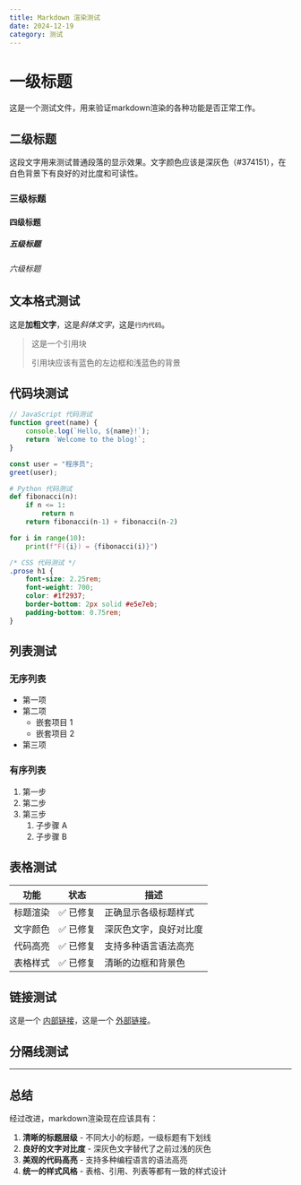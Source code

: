 ```yaml
---
title: Markdown 渲染测试
date: 2024-12-19
category: 测试
---
```


# 一级标题

这是一个测试文件，用来验证markdown渲染的各种功能是否正常工作。

## 二级标题

这段文字用来测试普通段落的显示效果。文字颜色应该是深灰色（#374151），在白色背景下有良好的对比度和可读性。

### 三级标题

#### 四级标题

##### 五级标题

###### 六级标题

## 文本格式测试

这是**加粗文字**，这是*斜体文字*，这是`行内代码`。

> 这是一个引用块
> 
> 引用块应该有蓝色的左边框和浅蓝色的背景

## 代码块测试

```javascript
// JavaScript 代码测试
function greet(name) {
    console.log(`Hello, ${name}!`);
    return `Welcome to the blog!`;
}

const user = "程序员";
greet(user);
```

```python
# Python 代码测试
def fibonacci(n):
    if n <= 1:
        return n
    return fibonacci(n-1) + fibonacci(n-2)

for i in range(10):
    print(f"F({i}) = {fibonacci(i)}")
```

```css
/* CSS 代码测试 */
.prose h1 {
    font-size: 2.25rem;
    font-weight: 700;
    color: #1f2937;
    border-bottom: 2px solid #e5e7eb;
    padding-bottom: 0.75rem;
}
```

## 列表测试

### 无序列表
- 第一项
- 第二项
  - 嵌套项目 1
  - 嵌套项目 2
- 第三项

### 有序列表
1. 第一步
2. 第二步
3. 第三步
   1. 子步骤 A
   2. 子步骤 B

## 表格测试

| 功能 | 状态 | 描述 |
|------|------|------|
| 标题渲染 | ✅ 已修复 | 正确显示各级标题样式 |
| 文字颜色 | ✅ 已修复 | 深灰色文字，良好对比度 |
| 代码高亮 | ✅ 已修复 | 支持多种语言语法高亮 |
| 表格样式 | ✅ 已修复 | 清晰的边框和背景色 |

## 链接测试

这是一个 [内部链接](/blog)，这是一个 [外部链接](https://github.com)。

## 分隔线测试

---

## 总结

经过改进，markdown渲染现在应该具有：

1. **清晰的标题层级** - 不同大小的标题，一级标题有下划线
2. **良好的文字对比度** - 深灰色文字替代了之前过浅的灰色
3. **美观的代码高亮** - 支持多种编程语言的语法高亮
4. **统一的样式风格** - 表格、引用、列表等都有一致的样式设计 